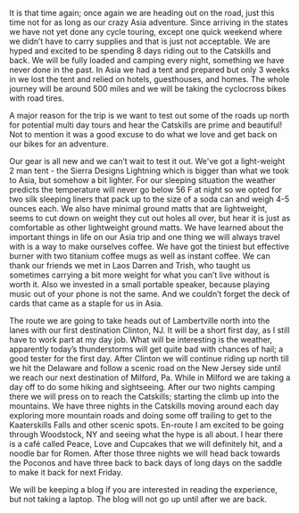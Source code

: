 <!--t We&#039;re off to the Catskills t-->
<!--d It is that time again; once again we are heading out on the road, just this time not for as long as our crazy Asia adventure. Since arriving in the d-->
<!--tag Touring tag-->
<!--image http://localhost:8000/blog/content/images/20161009030044-2016-07-01_catskills_large.jpg image-->

It is that time again; once again we are heading out on the road, just this time not for as long as our crazy Asia adventure. Since arriving in the states we have not yet done any cycle touring, except one quick weekend where we didn’t have to carry supplies and that is just not acceptable. We are hyped and excited to be spending 8 days riding out to the Catskills and back. We will be fully loaded and camping every night, something we have never done in the past. In Asia we had a tent and prepared but only 3 weeks in we lost the tent and relied on hotels, guesthouses, and homes. The whole journey will be around 500 miles and we will be taking the cyclocross bikes with road tires.

A major reason for the trip is we want to test out some of the roads up north for potential multi day tours and hear the Catskills are prime and beautiful! Not to mention it was a good excuse to do what we love and get back on our bikes for an adventure.

Our gear is all new and we can’t wait to test it out. We've got a light-weight 2 man tent - the Sierra Designs Lightning which is bigger than what we took to Asia, but somehow a bit lighter. For our sleeping situation the weather predicts the temperature will never go below 56 F at night so we opted for two silk sleeping liners that pack up to the size of a soda can and weigh 4-5 ounces each. We also have minimal ground matts that are lightweight, seems to cut down on weight they cut out holes all over, but hear it is just as comfortable as other lightweight ground matts. We have learned about the important things in life on our Asia trip and one thing we will always travel with is a way to make ourselves coffee. We have got the tiniest but effective burner with two titanium coffee mugs as well as instant coffee. We can thank our friends we met in Laos Darren and Trish, who taught us sometimes carrying a bit more weight for what you can’t live without is worth it. Also we invested in a small portable speaker, because playing music out of your phone is not the same. And we couldn’t forget the deck of cards that came as a staple for us in Asia.

The route we are going to take heads out of Lambertville north into the lanes with our first destination Clinton, NJ. It will be a short first day, as I still have to work part at my day job. What will be interesting is the weather, apparently today’s thunderstorms will get quite bad with chances of hail; a good tester for the first day. After Clinton we will continue riding up north till we hit the Delaware and follow a scenic road on the New Jersey side until we reach our next destination of Milford, Pa. While in Milford we are taking a day off to do some hiking and sightseeing. After our two nights camping there we will press on to reach the Catskills; starting the climb up into the mountains. We have three nights in the Catskills moving around each day exploring more mountain roads and doing some off trailing to get to the Kaaterskills Falls and other scenic spots. En-route I am excited to be going through Woodstock, NY and seeing what the hype is all about. I hear there is a café called Peace, Love and Cupcakes that we will definitely hit, and a noodle bar for Romen. After those three nights we will head back towards the Poconos and have three back to back days of long days on the saddle to make it back for next Friday.

We will be keeping a blog if you are interested in reading the experience, but not taking a laptop. The blog will not go up until after we are back.